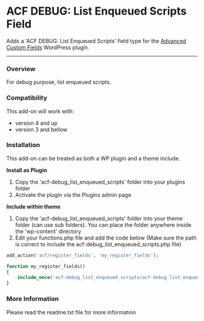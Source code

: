 

# ACF DEBUG: List Enqueued Scripts Field

Adds a 'ACF DEBUG: List Enqueued Scripts' field type for the [Advanced Custom Fields](http://wordpress.org/extend/plugins/advanced-custom-fields/) WordPress plugin.

-----------------------

### Overview

For debug purpose, list enqueued scripts. 

### Compatibility

This add-on will work with:

* version 4 and up
* version 3 and bellow


### Installation

This add-on can be treated as both a WP plugin and a theme include.

**Install as Plugin**

1. Copy the 'acf-debug_list_enqueued_scripts' folder into your plugins folder
2. Activate the plugin via the Plugins admin page

**Include within theme**

1.	Copy the 'acf-debug_list_enqueued_scripts' folder into your theme folder (can use sub folders). You can place the folder anywhere inside the 'wp-content' directory
2.	Edit your functions.php file and add the code below (Make sure the path is correct to include the acf-debug_list_enqueued_scripts.php file)

```php
add_action('acf/register_fields', 'my_register_fields');

function my_register_fields()
{
	include_once('acf-debug_list_enqueued_scripts/acf-debug_list_enqueued_scripts.php');
}
```

### More Information

Please read the readme.txt file for more information